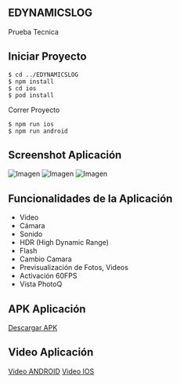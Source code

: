 ## EDYNAMICSLOG
Prueba Tecnica

## Iniciar Proyecto

```
$ cd ../EDYNAMICSLOG
$ npm install
$ cd ios
$ pod install
```

Correr Proyecto

```
$ npm run ios
$ npm run android

```

## Screenshot Aplicación
![Imagen](https://i.ibb.co/1sBngZ9/home.png=900x900)
![Imagen](https://i.ibb.co/tYGqfgL/PHOTOQ.png=900x900)
![Imagen](https://i.ibb.co/zH4jmRd/zoom.png=900x900)


## Funcionalidades de la Aplicación

- Video
- Cámara
- Sonido
- HDR (High Dynamic Range)
- Flash
- Cambio Camara
- Previsualización de Fotos, Videos
- Activación 60FPS
- Vista PhotoQ

## APK Aplicación
[Descargar APK](https://drive.google.com/file/d/1RNyZqtMKfykWwitI3VK4n3j7zkxnf45l/view?usp=sharing)


## Video Aplicación

[Video ANDROID](https://www.youtube.com/watch?v=iWedsgGUndw)
[Video IOS](https://www.youtube.com/shorts/CTBTrqZhsco)
